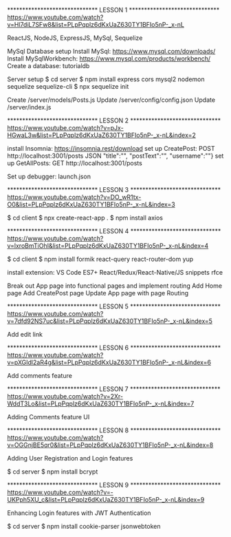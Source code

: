 ****************************** LESSON 1 ******************************
https://www.youtube.com/watch?v=Hl7diL7SFw8&list=PLpPqplz6dKxUaZ630TY1BFIo5nP-_x-nL

ReactJS, NodeJS, ExpressJS, MySql, Sequelize

MySql Database setup
  Install MySql: https://www.mysql.com/downloads/ 
  Install MySqlWorkbench: https://www.mysql.com/products/workbench/
  Create a database: tutorialdb

Server setup
  $ cd server 
  $ npm install express cors mysql2 nodemon sequelize sequelize-cli
  $ npx sequelize init

  Create /server/models/Posts.js
  Update /server/config/config.json
  Update /server/index.js

****************************** LESSON 2 ******************************
https://www.youtube.com/watch?v=pJx-HGwaL3w&list=PLpPqplz6dKxUaZ630TY1BFIo5nP-_x-nL&index=2

install Insomnia: https://insomnia.rest/download
  set up CreatePost: POST http://localhost:3001/posts JSON "title":"",	"postText":"", "username":""} 
  set up GetAllPosts: GET http://localhost:3001/posts 

Set up debugger: launch.json

****************************** LESSON 3 ******************************
https://www.youtube.com/watch?v=DO_wR1tx-O0&list=PLpPqplz6dKxUaZ630TY1BFIo5nP-_x-nL&index=3

$ cd client
$ npx create-react-app .
$ npm install axios

****************************** LESSON 4 ******************************
https://www.youtube.com/watch?v=lxroBmTiOhI&list=PLpPqplz6dKxUaZ630TY1BFIo5nP-_x-nL&index=4

$ cd client
$ npm install formik react-query react-router-dom yup

install extension: VS Code ES7+ React/Redux/React-Native/JS snippets
  rfce

Break out App page into functional pages and implement routing
  Add Home page
  Add CreatePost page
  Update App page with page Routing
  
****************************** LESSON 5 ******************************
https://www.youtube.com/watch?v=7dfd92NS7uc&list=PLpPqplz6dKxUaZ630TY1BFIo5nP-_x-nL&index=5

Add edit link

****************************** LESSON 6 ******************************
https://www.youtube.com/watch?v=pXGIdl2aR4g&list=PLpPqplz6dKxUaZ630TY1BFIo5nP-_x-nL&index=6

Add comments feature

****************************** LESSON 7 ******************************
https://www.youtube.com/watch?v=2Xr-WddT3Lo&list=PLpPqplz6dKxUaZ630TY1BFIo5nP-_x-nL&index=7

Adding Comments feature UI

****************************** LESSON 8 ******************************
https://www.youtube.com/watch?v=OGGnjBE5qr0&list=PLpPqplz6dKxUaZ630TY1BFIo5nP-_x-nL&index=8

Adding User Registration and Login features

$ cd server
$ npm install bcrypt

****************************** LESSON 9 ******************************
https://www.youtube.com/watch?v=-UKPph5XU_c&list=PLpPqplz6dKxUaZ630TY1BFIo5nP-_x-nL&index=9

Enhancing Login features with JWT Authentication

$ cd server
$ npm install cookie-parser jsonwebtoken

